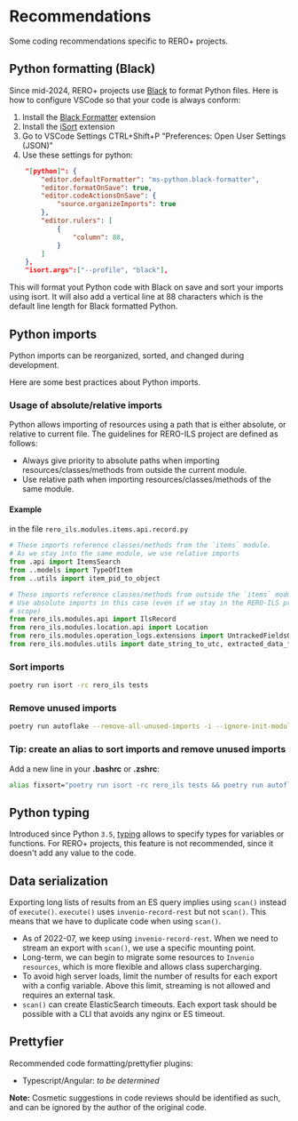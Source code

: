 # Recommendations

Some coding recommendations specific to RERO+ projects.

## Python formatting (Black)

Since mid-2024, RERO+ projects use [Black](https://black.readthedocs.io/en/stable/) to format Python files. Here is how to configure VSCode so that your code is always conform:

1. Install the [Black Formatter](https://marketplace.visualstudio.com/items?itemName=ms-python.black-formatter) extension
2. Install the [iSort](https://marketplace.visualstudio.com/items?itemName=ms-python.isort) extension
3. Go to VSCode Settings CTRL+Shift+P "Preferences: Open User Settings (JSON)"
4. Use these settings for python:

```json
    "[python]": {
        "editor.defaultFormatter": "ms-python.black-formatter",
        "editor.formatOnSave": true,
        "editor.codeActionsOnSave": {
            "source.organizeImports": true
        },
        "editor.rulers": [
            {
                "column": 88,
            }
        ]
    },
    "isort.args":["--profile", "black"],
```

This will format yout Python code with Black on save and sort your imports using isort. It will also add a vertical line at 88 characters which is the default line length for Black formatted Python.

## Python imports

Python imports can be reorganized, sorted, and changed during development.

Here are some best practices about Python imports.

### Usage of absolute/relative imports

Python allows importing of resources using a path that is either absolute, or relative to current file. The guidelines for RERO-ILS project are defined as follows:

* Always give priority to absolute paths when importing resources/classes/methods from outside the current module.
* Use relative path when importing resources/classes/methods of the same module.

#### Example

in the file `rero_ils.modules.items.api.record.py`

```python
# These imports reference classes/methods from the `items` module.
# As we stay into the same module, we use relative imports
from .api import ItemsSearch
from ..models import TypeOfItem
from ..utils import item_pid_to_object

# These imports reference classes/methods from outside the `items` module.
# Use absolute imports in this case (even if we stay in the RERO-ILS project
# scope)
from rero_ils.modules.api import IlsRecord
from rero_ils.modules.location.api import Location
from rero_ils.modules.operation_logs.extensions import UntrackedFieldsOperationLogObserverExtension
from rero_ils.modules.utils import date_string_to_utc, extracted_data_from_ref
```

### Sort imports

```bash
poetry run isort -rc rero_ils tests
```

### Remove unused imports

```bash
poetry run autoflake --remove-all-unused-imports -i --ignore-init-module-imports -r .
```

### Tip: create an alias to sort imports and remove unused imports

Add a new line in your **.bashrc** or **.zshrc**:

```bash
alias fixsort="poetry run isort -rc rero_ils tests && poetry run autoflake --remove-all-unused-imports -i --ignore-init-module-imports -r ."
```

## Python typing

Introduced since Python `3.5`, [typing](https://docs.python.org/fr/3.10/library/typing.html)
allows to specify types for variables or functions. For RERO+ projects, this
feature is not recommended, since it doesn't add any value to the code.

## Data serialization

Exporting long lists of results from an ES query implies using `scan()` instead
of `execute()`. `execute()` uses `invenio-record-rest` but not `scan()`. This
means that we have to duplicate code when using `scan()`.

* As of 2022-07, we keep using `invenio-record-rest`. When we need to stream an
export with `scan()`, we use a specific mounting point.
* Long-term, we can begin to migrate some resources to `Invenio resources`,
which is more flexible and allows class supercharging.
* To avoid high server loads, limit the number of results for each export with
a config variable. Above this limit, streaming is not allowed and requires an
external task.
* `scan()` can create ElasticSearch timeouts. Each export task should be
possible with a CLI that avoids any nginx or ES timeout.

## Prettyfier

Recommended code formatting/prettyfier plugins:

* Typescript/Angular: *to be determined*

**Note:** Cosmetic suggestions in code reviews should be identified as such, and
can be ignored by the author of the original code.
